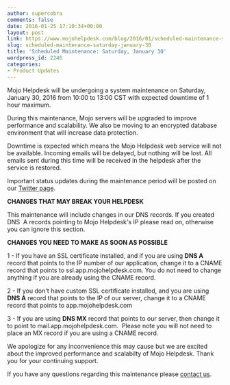 ```yaml
---
author: supercobra
comments: false
date: 2016-01-25 17:10:34+00:00
layout: post
link: https://www.mojohelpdesk.com/blog/2016/01/scheduled-maintenance-saturday-january-30/
slug: scheduled-maintenance-saturday-january-30
title: 'Scheduled Maintenance: Saturday, January 30'
wordpress_id: 2246
categories:
- Product Updates
---
```


Mojo Helpdesk will be undergoing a system maintenance on Saturday, January 30, 2016 from 10:00 to 13:00 CST with expected downtime of 1 hour maximum.

During this maintenance, Mojo servers will be upgraded to improve performance and scalability. We also be moving to an encrypted database environment that will increase data protection.

Downtime is expected which means the Mojo Helpdesk web service will not be available. Incoming emails will be delayed, but nothing will be lost. All emails sent during this time will be received in the helpdesk after the service is restored.

Important status updates during the maintenance period will be posted on our [Twitter page](https://twitter.com/mojohelpdesk).

**CHANGES THAT MAY BREAK YOUR HELPDESK**

This maintenance will include changes in our DNS records. If you created DNS  A records pointing to Mojo Helpdesk's IP please read on, otherwise you can ignore this section.

**CHANGES YOU NEED TO MAKE AS SOON AS POSSIBLE**

1 - If you have an SSL certificate installed, and if you are using **DNS A** record that points to the IP number of our application, change it to a CNAME record that points to ssl.app.mojohelpdesk.com. You do not need to change anything if you are already using the CNAME record.

2 - If you don't have custom SSL certificate installed, and you are using **DNS A** record that points to the IP of our server, change it to a CNAME record that points to app.mojohelpdesk.com

3 - If you are using **DNS MX** record that points to our server, then change it to point to mail.app.mojohelpdesk.com.  Please note you will not need to place an MX record if you are using a CNAME record.

We apologize for any inconvenience this may cause but we are excited about the improved performance and scalabilty of Mojo Helpdesk. Thank you for your continuing support.

If you have any questions regarding this maintenance please [contact us](https://help.mojohelpdesk.com/).


